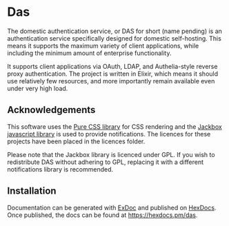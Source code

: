 # Das

The domestic authentication service, or DAS for short (name pending) is an authentication service specifically designed for domestic self-hosting.
This means it supports the maximum variety of client applications, while including the minimum amount of enterprise functionality.

It supports client applications via OAuth, LDAP, and Authelia-style reverse proxy authentication.
The project is written in Elixir, which means it should use relatively few resources, and more importantly remain available even under very high load.

## Acknowledgements

This software uses the [Pure CSS library](purecss.io) for CSS rendering and the [Jackbox javascript library](https://github.com/ja1984/jackbox) is used to provide notifications. The licences for these projects have been placed in the licences folder.

Please note that the Jackbox library is licenced under GPL. If you wish to redistribute DAS without adhering to GPL, replacing it with a different notifications library is recommended.

## Installation

Documentation can be generated with [ExDoc](https://github.com/elixir-lang/ex_doc)
and published on [HexDocs](https://hexdocs.pm). Once published, the docs can
be found at <https://hexdocs.pm/das>.

